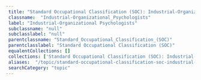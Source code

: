 ```yaml
--- 
 title: "Standard Occupational Classification (SOC): Industrial-Organizational Psychologists" 
 classname:  "Industrial-Organizational_Psychologists" 
 label: "Industrial-Organizational Psychologists" 
 subclassname: "null" 
 subclasslabel: "null" 
 parentclassname: "Standard_Occupational_Classification_(SOC)" 
 parentclasslabel: "Standard Occupational Classification (SOC)" 
 equalentCollections: [] 
 collections: ['Standard Occupational Classification (SOC): Industrial-Organizational Psychologists']
 aliases:  "/topic/standard-occupational-classification-soc-industrial-organizational-psychologists"  
 searchCategory: "topic" 
---
```

